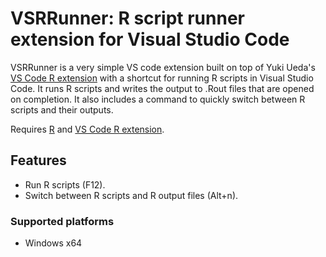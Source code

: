 # VSRRunner: R script runner extension for Visual Studio Code

VSRRunner is a very simple VS code extension built on top of Yuki Ueda's [VS Code R extension](https://marketplace.visualstudio.com/items?itemName=Ikuyadeu.r) with a shortcut for running R scripts in Visual Studio Code. It runs R scripts and writes the output to .Rout files that are opened on completion. It also includes a command to quickly switch between R scripts and their outputs.

Requires [R](https://www.r-project.org/) and [VS Code R extension](https://marketplace.visualstudio.com/items?itemName=Ikuyadeu.r).

## Features

* Run R scripts (F12).
* Switch between R scripts and R output files (Alt+n).

### Supported platforms

* Windows x64
